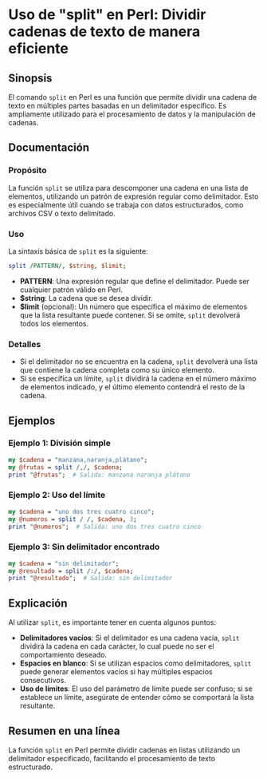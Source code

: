 <!--
Meta Description: # Uso de "split" en Perl: Dividir cadenas de texto de manera eficiente ## Sinopsis El comando `split` en Perl es una función que permite dividir una c...
Meta Keywords: split, cadena, delimitador, perl, una
-->

# Uso de "split" en Perl: Dividir cadenas de texto de manera eficiente

## Sinopsis
El comando `split` en Perl es una función que permite dividir una cadena de texto en múltiples partes basadas en un delimitador específico. Es ampliamente utilizado para el procesamiento de datos y la manipulación de cadenas.

## Documentación
### Propósito
La función `split` se utiliza para descomponer una cadena en una lista de elementos, utilizando un patrón de expresión regular como delimitador. Esto es especialmente útil cuando se trabaja con datos estructurados, como archivos CSV o texto delimitado.

### Uso
La sintaxis básica de `split` es la siguiente:

```perl
split /PATTERN/, $string, $limit;
```

- **PATTERN**: Una expresión regular que define el delimitador. Puede ser cualquier patrón válido en Perl.
- **$string**: La cadena que se desea dividir.
- **$limit** (opcional): Un número que especifica el máximo de elementos que la lista resultante puede contener. Si se omite, `split` devolverá todos los elementos.

### Detalles
- Si el delimitador no se encuentra en la cadena, `split` devolverá una lista que contiene la cadena completa como su único elemento.
- Si se especifica un límite, `split` dividirá la cadena en el número máximo de elementos indicado, y el último elemento contendrá el resto de la cadena.

## Ejemplos
### Ejemplo 1: División simple
```perl
my $cadena = "manzana,naranja,plátano";
my @frutas = split /,/, $cadena;
print "@frutas";  # Salida: manzana naranja plátano
```

### Ejemplo 2: Uso del límite
```perl
my $cadena = "uno dos tres cuatro cinco";
my @numeros = split / /, $cadena, 3;
print "@numeros";  # Salida: uno dos tres cuatro cinco
```

### Ejemplo 3: Sin delimitador encontrado
```perl
my $cadena = "sin delimitador";
my @resultado = split /:/, $cadena;
print "@resultado";  # Salida: sin delimitador
```

## Explicación
Al utilizar `split`, es importante tener en cuenta algunos puntos:

- **Delimitadores vacíos**: Si el delimitador es una cadena vacía, `split` dividirá la cadena en cada carácter, lo cual puede no ser el comportamiento deseado.
- **Espacios en blanco**: Si se utilizan espacios como delimitadores, `split` puede generar elementos vacíos si hay múltiples espacios consecutivos.
- **Uso de límites**: El uso del parámetro de límite puede ser confuso; si se establece un límite, asegúrate de entender cómo se comportará la lista resultante.

## Resumen en una línea
La función `split` en Perl permite dividir cadenas en listas utilizando un delimitador especificado, facilitando el procesamiento de texto estructurado.